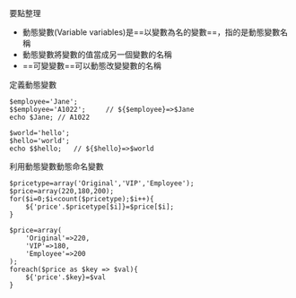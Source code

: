 要點整理
- 動態變數(Variable variables)是==以變數為名的變數==，指的是動態變數名稱
- 動態變數將變數的值當成另一個變數的名稱
- ==可變變數==可以動態改變變數的名稱

定義動態變數
```
$employee='Jane';
$$employee='A1022';		// ${$employee}=>$Jane
echo $Jane;	// A1022
```

```
$world='hello';
$hello='world';
echo $$hello;	// ${$hello}=>$world
```

利用動態變數動態命名變數
```
$pricetype=array('Original','VIP','Employee');
$price=array(220,180,200);
for($i=0;$i<count($pricetype);$i++){
	${'price'.$pricetype[$i]}=$price[$i];
}
```

```
$price=array(
	'Original'=>220,
	'VIP'=>180,
	'Employee'=>200
);
foreach($price as $key => $val){
	${'price'.$key}=$val
}
```
